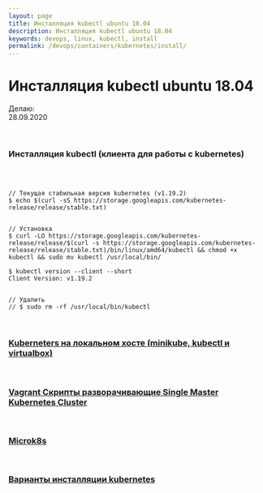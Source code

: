 ```yaml
---
layout: page
title: Инсталляция kubectl ubuntu 18.04
description: Инсталляция kubectl ubuntu 18.04
keywords: devops, linux, kubectl, install
permalink: /devops/containers/kubernetes/install/
---
```


# Инсталляция kubectl ubuntu 18.04

Делаю:  
28.09.2020

<br/>

### Инсталляция kubectl (клиента для работы с kubernetes)

<br/>

```shell

// Текущая стабильная версия kubernetes (v1.19.2)
$ echo $(curl -sS https://storage.googleapis.com/kubernetes-release/release/stable.txt)


// Установка
$ curl -LO https://storage.googleapis.com/kubernetes-release/release/$(curl -s https://storage.googleapis.com/kubernetes-release/release/stable.txt)/bin/linux/amd64/kubectl && chmod +x kubectl && sudo mv kubectl /usr/local/bin/

$ kubectl version --client --short
Client Version: v1.19.2


// Удалить
// $ sudo rm -rf /usr/local/bin/kubectl

```

<br/>

### [Kuberneters на локальном хосте (minikube, kubectl и virtualbox)](/devops/containers/kubernetes/minikube/)

<br/>

### [Vagrant Скрипты разворачивающие Single Master Kubernetes Cluster](/devops/containers/kubernetes/kubeadm/vagrant-centos7-3-node-kubernetes-cluster/)

<br/>

### [Microk8s](/devops/containers/kubernetes/microk8s/)

<br/>

### [Варианты инсталляции kubernetes](/devops/containers/kubernetes/install-types/)
